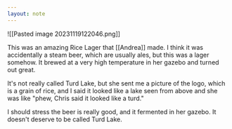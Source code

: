 ```yaml
---
layout: note
---
```


![[Pasted image 20231119122046.png]]

This was an amazing Rice Lager that [[Andrea]] made. I think it was accidentally a steam beer, which are usually ales, but this was a lager somehow. It brewed at a very high temperature in her gazebo and turned out great.

It's not really called Turd Lake, but she sent me a picture of the logo, which is a grain of rice, and I said it looked like a lake seen from above and she was like "phew, Chris said it looked like a turd."

I should stress the beer is really good, and it fermented in her gazebo. It doesn't deserve to be called Turd Lake.